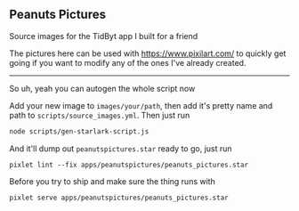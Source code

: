 ## Peanuts Pictures

Source images for the TidByt app I built for a friend

The pictures here can be used with https://www.pixilart.com/ to quickly get going if you want
to modify any of the ones I've already created.

-----

So uh, yeah you can autogen the whole script now

Add your new image to `images/your/path`, then add it's pretty name and path to `scripts/source_images.yml`.
Then just run

```bash
node scripts/gen-starlark-script.js
```

And it'll dump out `peanutspictures.star` ready to go, just run

```
pixlet lint --fix apps/peanutspictures/peanuts_pictures.star
```

Before you try to ship and make sure the thing runs with

```
pixlet serve apps/peanutspictures/peanuts_pictures.star
```